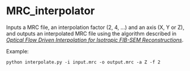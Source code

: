 # MRC_interpolator
Inputs a MRC file, an interpolation factor (2, 4, ...) and an axis (X, Y or Z), and outputs an interpolated MRC file using the algorithm described in [*Optical Flow Driven Interpolation for Isotropic FIB-SEM Reconstructions*]().

Example:

    python interpolate.py -i input.mrc -o output.mrc -a Z -f 2
